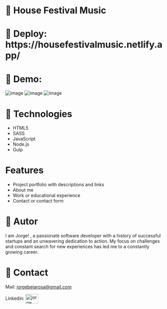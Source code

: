 
<h1>📌 House Festival Music</h1>  

<h1>📌  Deploy: https://housefestivalmusic.netlify.app/  </h1>

<h1>📌  Demo: </h1>

![image](https://github.com/JornabeDV/HouseMusicFestival/assets/103864663/8e7d5b0d-d4da-44fe-a3a7-06c361e73be1)
![image](https://github.com/JornabeDV/HouseMusicFestival/assets/103864663/cc4a9545-01c7-4048-bea2-e0f1563af48b)
![image](https://github.com/JornabeDV/HouseMusicFestival/assets/103864663/e8205153-c133-4243-ad3f-53913dcb1693)


<h1>📌 Technologies </h1>

- HTML5
- SASS
- JavaScript
- Node.js
- Gulp

<h1> Features </h1>

- Project portfolio with descriptions and links
- About me
- Work or educational experience
- Contact or contact form

<h1>📌 Autor </h1>

I am Jorge! , a passionate software developer with a history of successful startups and an unwavering dedication to action. My focus on challenges and constant search for new experiences has led me to a constantly growing career.

<h1>📌 Contact </h1>

Mail: jorgebejarosa@gmail.com
<p align="left"> Linkedin: 
<a href="https://www.linkedin.com/in/jorge-nahuel-beja-rosa/?locale=en_US" target="blank"><img align="center" src="https://raw.githubusercontent.com/rahuldkjain/github-profile-readme-generator/master/src/images/icons/Social/linked-in-alt.svg" alt="jorge nahuel beja rosa" height="30" width="40" /></a>
</p>



